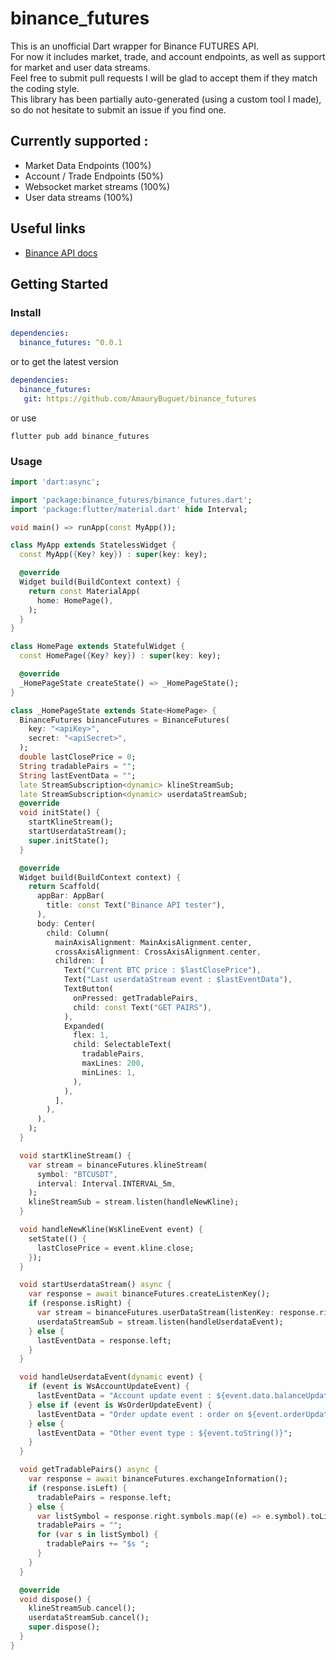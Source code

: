 # binance_futures

This is an unofficial Dart wrapper for Binance FUTURES API.  
For now it includes market, trade, and account endpoints, as well as support for market and user data streams.  
Feel free to submit pull requests I will be glad to accept them if they match the coding style.  
This library has been partially auto-generated (using a custom tool I made), so do not hesitate to submit an issue if you find one.  

## Currently supported :
* Market Data Endpoints (100%)
* Account / Trade Endpoints (50%)
* Websocket market streams (100%)
* User data streams (100%)

## Useful links
* [Binance API docs](https://binance-docs.github.io/apidocs/futures/en/)

## Getting Started
### Install
```yaml
dependencies:
  binance_futures: ^0.0.1
```

or to get the latest version
```yaml
dependencies:
  binance_futures:
   git: https://github.com/AmauryBuguet/binance_futures
```

or use
```
flutter pub add binance_futures
```

### Usage
```dart
import 'dart:async';

import 'package:binance_futures/binance_futures.dart';
import 'package:flutter/material.dart' hide Interval;

void main() => runApp(const MyApp());

class MyApp extends StatelessWidget {
  const MyApp({Key? key}) : super(key: key);

  @override
  Widget build(BuildContext context) {
    return const MaterialApp(
      home: HomePage(),
    );
  }
}

class HomePage extends StatefulWidget {
  const HomePage({Key? key}) : super(key: key);

  @override
  _HomePageState createState() => _HomePageState();
}

class _HomePageState extends State<HomePage> {
  BinanceFutures binanceFutures = BinanceFutures(
    key: "<apiKey>",
    secret: "<apiSecret>",
  );
  double lastClosePrice = 0;
  String tradablePairs = "";
  String lastEventData = "";
  late StreamSubscription<dynamic> klineStreamSub;
  late StreamSubscription<dynamic> userdataStreamSub;
  @override
  void initState() {
    startKlineStream();
    startUserdataStream();
    super.initState();
  }

  @override
  Widget build(BuildContext context) {
    return Scaffold(
      appBar: AppBar(
        title: const Text("Binance API tester"),
      ),
      body: Center(
        child: Column(
          mainAxisAlignment: MainAxisAlignment.center,
          crossAxisAlignment: CrossAxisAlignment.center,
          children: [
            Text("Current BTC price : $lastClosePrice"),
            Text("Last userdataStream event : $lastEventData"),
            TextButton(
              onPressed: getTradablePairs,
              child: const Text("GET PAIRS"),
            ),
            Expanded(
              flex: 1,
              child: SelectableText(
                tradablePairs,
                maxLines: 200,
                minLines: 1,
              ),
            ),
          ],
        ),
      ),
    );
  }

  void startKlineStream() {
    var stream = binanceFutures.klineStream(
      symbol: "BTCUSDT",
      interval: Interval.INTERVAL_5m,
    );
    klineStreamSub = stream.listen(handleNewKline);
  }

  void handleNewKline(WsKlineEvent event) {
    setState(() {
      lastClosePrice = event.kline.close;
    });
  }

  void startUserdataStream() async {
    var response = await binanceFutures.createListenKey();
    if (response.isRight) {
      var stream = binanceFutures.userDataStream(listenKey: response.right);
      userdataStreamSub = stream.listen(handleUserdataEvent);
    } else {
      lastEventData = response.left;
    }
  }

  void handleUserdataEvent(dynamic event) {
    if (event is WsAccountUpdateEvent) {
      lastEventData = "Account update event : ${event.data.balanceUpdates.length} balances updated";
    } else if (event is WsOrderUpdateEvent) {
      lastEventData = "Order update event : order on ${event.orderUpdate.symbol} pair updated";
    } else {
      lastEventData = "Other event type : ${event.toString()}";
    }
  }

  void getTradablePairs() async {
    var response = await binanceFutures.exchangeInformation();
    if (response.isLeft) {
      tradablePairs = response.left;
    } else {
      var listSymbol = response.right.symbols.map((e) => e.symbol).toList();
      tradablePairs = "";
      for (var s in listSymbol) {
        tradablePairs += "$s ";
      }
    }
  }

  @override
  void dispose() {
    klineStreamSub.cancel();
    userdataStreamSub.cancel();
    super.dispose();
  }
}
```
